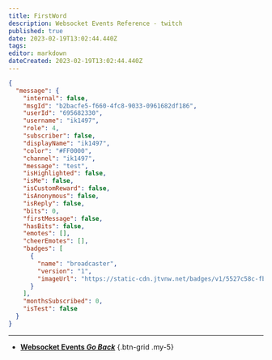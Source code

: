 ```yaml
---
title: FirstWord
description: Websocket Events Reference - twitch
published: true
date: 2023-02-19T13:02:44.440Z
tags: 
editor: markdown
dateCreated: 2023-02-19T13:02:44.440Z
---
```


```json
{
  "message": {
    "internal": false,
    "msgId": "b2bacfe5-f660-4fc8-9033-0961682df186",
    "userId": "695682330",
    "username": "ik1497",
    "role": 4,
    "subscriber": false,
    "displayName": "ik1497",
    "color": "#FF0000",
    "channel": "ik1497",
    "message": "test",
    "isHighlighted": false,
    "isMe": false,
    "isCustomReward": false,
    "isAnonymous": false,
    "isReply": false,
    "bits": 0,
    "firstMessage": false,
    "hasBits": false,
    "emotes": [],
    "cheerEmotes": [],
    "badges": [
      {
        "name": "broadcaster",
        "version": "1",
        "imageUrl": "https://static-cdn.jtvnw.net/badges/v1/5527c58c-fb7d-422d-b71b-f309dcb85cc1/3"
      }
    ],
    "monthsSubscribed": 0,
    "isTest": false
  }
}
```

---

- [<i class="mdi mdi-chevron-left"></i>**Websocket Events *Go Back***](/Servers-Clients/WebSocket-Server/Events)
{.btn-grid .my-5}